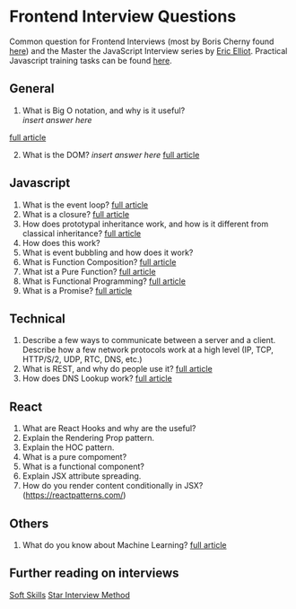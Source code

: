 # Frontend Interview Questions

Common question for Frontend Interviews (most by Boris Cherny found [here](https://performancejs.com/post/hde6d32/The-Best-Frontend-JavaScript-Interview-Questions-(Written-by-a-Frontend-Engineer))) and the Master the JavaScript Interview series by [Eric Elliot](https://medium.com/@_ericelliott).
Practical Javascript training tasks can be found [here](https://github.com/anszu/javascript-training).

## General
1. What is Big O notation, and why is it useful?  
_insert answer here_

[full article](https://rob-bell.net/2009/06/a-beginners-guide-to-big-o-notation/)

2. What is the DOM?
_insert answer here_
[full article](https://bitsofco.de/what-exactly-is-the-dom/)

## Javascript
1. What is the event loop?
[full article](https://flaviocopes.com/javascript-event-loop/)
2. What is a closure?
[full article](https://medium.com/javascript-scene/master-the-javascript-interview-what-is-a-closure-b2f0d2152b36)
3. How does prototypal inheritance work, and how is it different from classical inheritance?
[full article](https://medium.com/javascript-scene/master-the-javascript-interview-what-s-the-difference-between-class-prototypal-inheritance-e4cd0a7562e9)
4. How does this work?
5. What is event bubbling and how does it work?
6. What is Function Composition?
[full article](https://medium.com/javascript-scene/master-the-javascript-interview-what-is-function-composition-20dfb109a1a0)
7. What ist a Pure Function?
[full article](https://medium.com/javascript-scene/master-the-javascript-interview-what-is-a-pure-function-d1c076bec976)
8. What is Functional Programming?
[full article](https://medium.com/javascript-scene/master-the-javascript-interview-what-is-functional-programming-7f218c68b3a0)
9. What is a Promise?
[full article](https://medium.com/javascript-scene/master-the-javascript-interview-what-is-a-promise-27fc71e77261)

## Technical
1. Describe a few ways to communicate between a server and a client. Describe how a few network protocols work at a high level (IP, TCP, HTTP/S/2, UDP, RTC, DNS, etc.)
2. What is REST, and why do people use it?
[full article](https://www.codecademy.com/articles/what-is-rest)
3. How does DNS Lookup work?
[full article](https://royal.pingdom.com/a-visual-explanation-of-how-dns-lookups-work/)

## React
1. What are React Hooks and why are the useful?
2. Explain the Rendering Prop pattern.
3. Explain the HOC pattern.
4. What is a pure compoment?
5. What is a functional component?
6. Explain JSX attribute spreading.
7. How do you render content conditionally in JSX?
(https://reactpatterns.com/)

## Others
1. What do you know about Machine Learning?
[full article](https://towardsdatascience.com/machine-learning-an-introduction-23b84d51e6d0)

## Further reading on interviews
[Soft Skills](https://medium.com/javascript-scene/master-the-javascript-interview-soft-skills-a8a5fb02c466)
[Star Interview Method](https://www.themuse.com/advice/star-interview-method)


